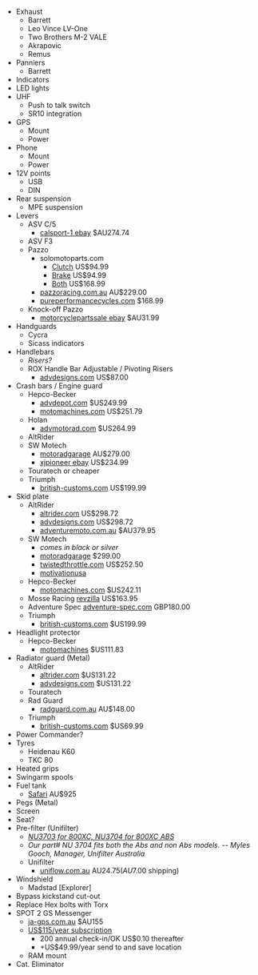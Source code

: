 * Exhaust 
  * Barrett
  * Leo Vince LV-One
  * Two Brothers M-2 VALE
  * Akrapovic
  * Remus
* Panniers
  * Barrett
* Indicators
* LED lights
* UHF 
  * Push to talk switch
  * SR10 integration
* GPS 
  * Mount
  * Power
* Phone
  * Mount
  * Power
* 12V points 
  * USB
  * DIN
* Rear suspension
  * MPE suspension
* Levers 
  * ASV C/5
    * [calsport-1 ebay](http://www.ebay.com.au/itm/Triumph-Tiger-800-XC-ASV-C5-Brake-Clutch-Adjustable-Levers-/141029146077) $AU274.74
  * ASV F3
  * Pazzo
    * solomotoparts.com
      * [Clutch](http://www.solomotoparts.com/Pazzo-Lever-Clutch-for-Tiger-800XC-11-13/) US$94.99
      * [Brake](http://www.solomotoparts.com/Pazzo-Lever-Brake-for-Tiger-800XC-11-13/) US$94.99
      * [Both](http://www.solomotoparts.com/Pazzo-Levers-Brake-and-Clutch-for-Tiger-800XC-11-13/) US$168.99
    * [pazzoracing.com.au](http://www.pazzoracing.com.au/contents/en-uk/p7884_Tiger_800_XC_%2811-12%29_Pazzo_Lever_Set_.html) AU$229.00
    * [pureperformancecycles.com](http://www.pureperformancecycles.com/Products/Controls/Pazzo-Levers/Pazzo-Lever-Set-fits--07--11-Tiger-1050---800-XC/) $168.99
  * Knock-off Pazzo
    * [motorcyclepartssale ebay](http://www.ebay.com.au/itm/CNC-Brake-Clutch-Levers-Triumph-TIGER-1050-2007-2012-TIGER-800-XC-2011-2012-/270942394687) $AU31.99
* Handguards 
  * Cycra
  * Sicass indicators
* Handlebars 
  * _Risers?_
  * ROX Handle Bar Adjustable / Pivoting Risers
    * [advdesigns.com](http://www.advdesigns.com/roxhabarpiri.html) US$87.00
* Crash bars / Engine guard 
  * Hepco-Becker
    * [advdepot.com](http://advdepot.com/hepco-becker-engine-guard-triumph-tiger-800-xc.html) $US249.99
    * [motomachines.com](http://www.motomachines.com/Engine-Guard--Triumph-Tiger-800-XC_p_461.html) US$251.79
  * Holan
    * [advmotorad.com](http://www.advmotorrad.com/index.php?route=product/product&product_id=87) $US264.99
  * AltRider
  * SW Motech
    * [motoradgarage](https://www.motorradgarage.com.au/crashbars-engine-guard-triumph-tiger-800-800xc-11-) AU$279.00
    * [xjpioneer ebay](https://www.motorradgarage.com.au/engine-guard-skid-plate-triumph-tiger-800-800xc) US$234.99
  * Touratech or cheaper
  * Triumph
    * [british-customs.com](http://www.british-customs.com/triumph-tiger-800-xc-engine-protection-bars.html) US$199.99
* Skid plate 
  * AltRider
    * [altrider.com](http://www.altrider.com/altrider-skid-plate-for-the-triumph-tiger-800xc/pid/702) US$298.72
    * [advdesigns.com](http://www.advdesigns.com/alskplfortrt.html) US$298.72
    * [adventuremoto.com.au](http://www.adventuremoto.com.au/product_info.php?manufacturers_id=39&products_id=1415) $AU379.95
  * SW Motech
    * _comes in black or silver_
    * [motoradgarage](https://www.motorradgarage.com.au/engine-guard-skid-plate-triumph-tiger-800-800xc) $299.00
    * [twistedthrottle.com](http://www.twistedthrottle.com/sw-motech-aluminum-engine-guard-skidplate-triumph-tiger-800-800xc-11-black-silver) US$252.50
    * [motivationusa](http://www.motovationusa.com/mvstore/scripts/prodView.asp?idProduct=2094)
  * Hepco-Becker
    * [motomachines.com](http://www.motomachines.com/Skid-Plate--Triumph-Tiger-800-XC_p_443.html) $US242.11
  * Mosse Racing
    [revzilla](http://www.revzilla.com/motorcycle/moose-racing-skid-plate-triumph-tiger-800xc-2011-2012) US$163.95
  * Adventure Spec
    [adventure-spec.com](http://www.adventure-spec.com/default/adventure-spec-bashplate-triumph-tiger-800-and-800xc-1.html) GBP180.00
  * Triumph
    * [british-customs.com](http://www.british-customs.com/triumph-tiger-800-xc-sump-guard.html) $US199.99
* Headlight protector
  * Hepco-Becker
    * [motomachines](http://www.motomachines.com/Headlight-Grille--Triumph-Tiger-800-XC_p_1561.html) $US111.83
* Radiator guard (Metal)
  * AltRider
    * [altrider.com](http://www.altrider.com/altrider-radiator-guard-for-triumph-tiger-800xc/pid/712) $US131.22
    * [advdesigns.com](http://www.advdesigns.com/alragufortrt.html) $US131.22
  * Touratech
  * Rad Guard
    * [radguard.com.au](http://www.radguard.com.au/products/triumph-tiger-800-tiger-800xc-2011-2013-radiator-guards.html) AU$148.00
  * Triumph
    * [british-customs.com](http://www.british-customs.com/triumph-tiger-800-xc-aluminum-radiator-guard-kit.html) $US69.99
* Power Commander?
* Tyres
  * Heidenau K60
  * TKC 80
* Heated grips
* Swingarm spools
* Fuel tank 
  * [Safari](http://www.safaritanks.com.au/home/vmchk/18-Triumph/View-all-products.html) AU$925
* Pegs (Metal)
* Screen
* Seat?
* Pre-filter (Unifilter)
  * [_NU3703 for 800XC, NU3704 for 800XC ABS_](http://www.tiger800.co.uk/index.php?topic=9468.0)
  * _Our part# NU 3704 fits both the Abs and non Abs models. -- Myles Gooch, Manager, Unifilter Australia_
  * Unifilter
    * [uniflow.com.au](http://www.uniflow.com.au/contents/en-us/p5646.html) AU$24.75 (AU$7.00 shipping)
* Windshield
  * Madstad [Explorer]
* Bypass kickstand cut-out
* Replace Hex bolts with Torx
* SPOT 2 GS Messenger
  * [ja-gps.com.au](http://www.ja-gps.com.au/SPOT/spot-satellite-gps-messenger-v2/) $AU155
  * [US$115/year subscription](http://au.findmespot.com/en/index.php?cid=103)
    * 200 annual check-in/OK US$0.10 thereafter
    * +US$49.99/year send to and save location
  * RAM mount
* Cat. Eliminator
